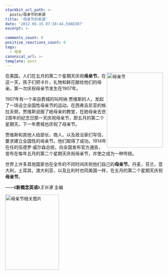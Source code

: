 ```yaml
---
stackbit_url_path: >-
  posts/母亲节的来源
title: '母亲节的来源'
date: '2012-05-15 07:38:44.5988307'
excerpt: >-
  
comments_count: 0
positive_reactions_count: 0
tags: 
  - 母亲
canonical_url: >-
template: post
---
```

<p><a href="http://www.zizhujy.com/blog/image.axd?picture=image_542.png"><img style="border-right-width: 0px; display: inline; border-top-width: 0px; border-bottom-width: 0px; margin-left: 0px; border-left-width: 0px; margin-right: 0px" title="母亲节" border="0" alt="母亲节" align="right" src="http://www.zizhujy.com/blog/image.axd?picture=image_thumb_244.png" width="179" height="240" /></a>在美国，人们在五月的第二个星期天庆祝<strong>母亲节</strong>。在这一天，孩子们把卡片，礼物和鲜花献给他们的母亲。第一次庆祝母亲节发生在1907年。</p>  <p>1907年有一个来自费城的叫阿纳·贾维斯的人，发起了一场设立全国性母亲节的运动。在西弗吉尼亚的格拉夫顿，贾维斯说服了她母亲的教堂，在她母亲去世2周年的纪念日那一天庆祝母亲节，即五月的第二个星期天。下一年费城也庆祝了母亲节。</p>  <p>贾维斯和其他人给部长、商人，以及政治家们写信，要求建立全国性的母亲节。他们取得了成功。1914年在任的伍德罗·威尔森总统，向全国发布官方通告，宣布在每年五月的第二个星期天庆祝母亲节，并使之成为一种传统。</p>  <p>世界上许多其他国家也在全年的不同时间庆祝他们自己的<strong>母亲节</strong>。丹麦，芬兰，意大利，土耳其，澳大利亚，以及比利时也同美国一样，在五月的第二个星期天庆祝<strong>母亲节</strong>。</p>  <p>——《<strong>新概念英语</strong>》<em>王长喜</em> 主编</p>  <p><a href="http://www.zizhujy.com/blog/image.axd?picture=image6_1.png"><img style="border-right-width: 0px; display: inline; border-top-width: 0px; border-bottom-width: 0px; margin-left: 0px; border-left-width: 0px; margin-right: 0px" title="母亲节相关图片" border="0" alt="母亲节相关图片" src="http://www.zizhujy.com/blog/image.axd?picture=image6_thumb_2.png" width="172" height="240" /></a></p>